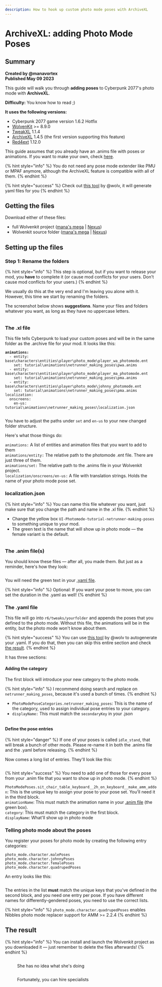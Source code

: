 ```yaml
---
description: How to hook up custom photo mode poses with ArchiveXL
---
```


# ArchiveXL: adding Photo Mode Poses

## Summary <a href="#summary" id="summary"></a>

**Created by @manavortex**\
**Published May 09 2023**

This guide will walk you through **adding poses** to Cyberpunk 2077's photo mode with **ArchiveXL**.

**Difficulty:** You know how to read ;)&#x20;

**It uses the following versions:**

* Cyberpunk 2077 game version 1.6.2 Hotfix
* [WolvenKit](https://github.com/WolvenKit/WolvenKit-nightly-releases/releases) >= 8.9.0
* [TweakXL](https://www.nexusmods.com/cyberpunk2077/mods/4197) 1.1.4
* [ArchiveXL](https://www.nexusmods.com/cyberpunk2077/mods/4198) 1.4.5 (the first version supporting this feature)
* [Red4ext](https://www.nexusmods.com/cyberpunk2077/mods/2380) 1.12.0

This guide assumes that you already have an .anims file with poses or animations. If you want to make your own, check [here](../animations/).

{% hint style="info" %}
You do not need any pose mode extender like PMU or MPAF anymore, although the ArchiveXL feature is compatible wiith all of them.
{% endhint %}

{% hint style="success" %}
Check out [this tool](https://wolv-photomode-tools.netlify.app/) by @wolv, it will generate yaml files for you
{% endhint %}

## Getting the files

Download either of these files:&#x20;

* full Wolvenkit project ([mana's mega](https://mega.nz/file/eI1VHT4C#YCIqNPTQ9y1DZHLmfXg910b2hctIWY\_RCTJdLM\_\_BS4) | [Nexus](https://www.nexusmods.com/cyberpunk2077/mods/8287))
* Wolvenkit source folder ([mana's mega](https://mega.nz/file/nBFxnQyQ#zSdyPMBGQhB-ApSb-H5GCckznapbLC0ZeNhVu0RP\_h4) | [Nexus](https://www.nexusmods.com/cyberpunk2077/mods/8287))

## Setting up the files

### Step 1: Rename the folders

{% hint style="info" %}
This step is optional, but if you want to release your mod, you **have** to complete it (or cause mod conflicts for your users. Don't cause mod conflicts for your users.)
{% endhint %}

We usually do this at the very end and I'm leaving you alone with it. However, this time we start by renaming the folders.

The screenshot below shows **suggestions**. Name your files and folders whatever you want, as long as they have no uppercase letters.

<figure><img src="../../../.gitbook/assets/archiveXL_photomode_file_structure.png" alt=""><figcaption></figcaption></figure>

### The .xl file

This file tells Cyberpunk to load your custom poses and will be in the same folder as the .archive file for your mod. It looks like this:

<pre><code><strong>animations:
</strong>  - entity: base\characters\entities\player\photo_mode\player_wa_photomode.ent
    set: tutorial\animations\netrunner_making_poses\pwa.anims
  - entity: base\characters\entities\player\photo_mode\player_ma_photomode.ent
    set: tutorial\animations\netrunner_making_poses\pma.anims
  - entity: base\characters\entities\player\photo_mode\johnny_photomode.ent
    set: tutorial\animations\netrunner_making_poses\pma.anims    
localization:
  onscreens:
    en-us: tutorial\animations\netrunner_making_poses\localization.json

</code></pre>

You have to adjust the paths under `set` and `en-us` to your new changed folder structure.

Here's what those things do:

`animations:` A list of entities and animation files that you want to add to them\
`animations/entity:` The relative path to the photomode .ent file. There are just three of them.\
`animations/set:` The relative path to the .anims file in your Wolvenkit project.\
`localization/onscreens/en-us:` A file with translation strings. Holds the name of your photo mode pose set.

### localization.json

{% hint style="info" %}
You can name this file whatever you want, just make sure that you change the path and name in the .xl file.
{% endhint %}

* Change the yellow box `UI-Photomode-tutorial-netrunner-making-poses` to something unique to your mod.&#x20;
* The green text is the name that will show up in photo mode — the female variant is the default.

<figure><img src="../../../.gitbook/assets/archivexl_photomode_json.png" alt=""><figcaption></figcaption></figure>

### The .anim file(s)

You should know these files — after all, you made them. But just as a reminder, here's how they look:

<figure><img src="../../../.gitbook/assets/archivexl_photomode_anim.png" alt=""><figcaption></figcaption></figure>

You will need the green text in your [.yaml file](archivexl-adding-photo-mode-poses.md#the-.yaml-file).&#x20;

{% hint style="info" %}
Optional: If you want your pose to move, you can set the duration in the .yaml as well!
{% endhint %}

### The .yaml file

This file will go into `r6/tweaks/yourfolder` and appends the poses that you defined to the photo mode. Without this file, the animations will be in the entity, but the photo mode won't know about them.&#x20;

{% hint style="success" %}
You can use [this tool](https://wolv-photomode-tools.netlify.app/) by @wolv to autogenerate your .yaml. If you do that, then you can skip this entire section and check [the result](archivexl-adding-photo-mode-poses.md#the-result).
{% endhint %}

It has three sections:

#### Adding the category

The first block will introduce your new category to the photo mode.&#x20;

{% hint style="info" %}
I recommend doing search and replace on `netrunner_making_poses`, because it's used a bunch of times.
{% endhint %}

* `PhotoModePoseCategories.netrunner_making_poses`: This is the name of the category, used to assign individual pose entries to your category.
* `displayName:` This must match the `secondaryKey` in your .json

<figure><img src="../../../.gitbook/assets/archivexl_photomode_yaml_1.png" alt=""><figcaption></figcaption></figure>

#### Define the pose entries

{% hint style="danger" %}
If one of your poses is called `idle_stand`, that will break a bunch of other mods. Please re-name it in both the .anims file and the .yaml before releasing.
{% endhint %}

Now comes a long list of entries. They'll look like this:

<figure><img src="../../../.gitbook/assets/archivexl_photomode_yaml_2.png" alt=""><figcaption></figcaption></figure>

{% hint style="success" %}
You need to add one of those for every pose from your .anim file that you want to show up in photo mode.
{% endhint %}

`PhotoModePoses.sit_chair_table_keyboard__2h_on_keyboard__make_amm_addon`: This is the unique key to assign your pose to your pose set. You'll need it in the third block. \
`animationName`: This must match the animation name in your [.anim file](archivexl-adding-photo-mode-poses.md#the-.anim-file-s) (the green box).\
`category`: This must match the category in the first block.\
`displayName`: What'll show up in photo mode

### Telling photo mode about the poses

You register your poses for photo mode by creating the following entry categories:

```
photo_mode.character.malePoses
photo_mode.character.johnnyPoses
photo_mode.character.femalePoses
photo_mode.character.quadrupedPoses
```

An entry looks like this:

<figure><img src="../../../.gitbook/assets/archivexl_photomode_yaml_3.png" alt=""><figcaption></figcaption></figure>

The entries in the list **must** match the unique keys that you've defined in the second block, and you need one entry per pose. If you have different names for differently-gendered poses, you need to use the correct lists.

{% hint style="info" %}
`photo_mode.character.quadrupedPoses` enables Nibbles photo mode replacer support for AMM >= 2.2.4
{% endhint %}

## The result

{% hint style="info" %}
You can install and launch the Wolvenkit project as you downloaded it — just remember to delete the files afterwards!
{% endhint %}

<figure><img src="https://i.imgur.com/1nMpUSy.png" alt=""><figcaption><p>She has no idea what she's doing</p></figcaption></figure>

<figure><img src="https://i.imgur.com/eakqwZu.png" alt=""><figcaption><p>Fortunately, you can hire specialists</p></figcaption></figure>

